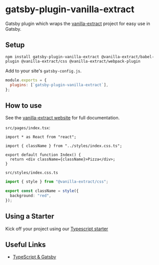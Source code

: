 # gatsby-plugin-vanilla-extract

Gatsby plugin which wraps the [vanilla-extract](https://vanilla-extract.style/) project for easy use in Gatsby.

## Setup

```shell
npm install gatsby-plugin-vanilla-extract @vanilla-extract/babel-plugin @vanilla-extract/css @vanilla-extract/webpack-plugin
```

Add to your site's `gatsby-config.js`.

```js
module.exports = {
  plugins: [`gatsby-plugin-vanilla-extract`],
};
```

## How to use

See the [vanilla-extract website](https://vanilla-extract.style/) for full documentation.

`src/pages/index.tsx`:

```tsx
import * as React from "react";

import { className } from "../styles/index.css.ts";

export default function Index() {
  return <div className={className}>Pizza</div>;
}
```

`src/styles/index.css.ts`

```ts
import { style } from "@vanilla-extract/css";

export const className = style({
  background: "red",
});
```

## Using a Starter
Kick off your project using our [Typescript starter](https://github.com/gatsbyjs/gatsby-starter-typescript
)

## Useful Links

- [TypeScript & Gatsby](https://www.gatsbyjs.com/docs/how-to/custom-configuration/typescript/)
